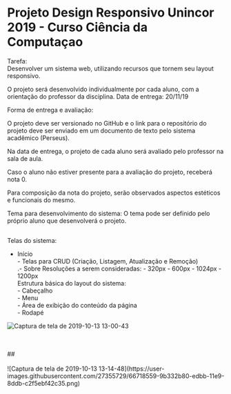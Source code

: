 # Projeto Design  Responsivo Unincor 2019 - Curso Ciência da Computaçao 
Tarefa:<br>
</i>Desenvolver um sistema web, utilizando recursos que tornem seu layout responsivo.</i><br>
  
 O projeto será desenvolvido individualmente por cada aluno, com a orientação do professor da disciplina. Data de entrega: 20/11/19 <br>
 
 Forma de entrega e avaliação: <br>
 
 O projeto deve ser versionado no GitHub e o link para o repositório do projeto deve ser enviado em um documento de texto pelo sistema acadêmico (Perseus).<br>
 
Na data de entrega, o projeto de cada aluno será avaliado pelo professor na sala de aula. <br>

Caso o aluno não estiver presente para a avaliação do projeto, receberá nota 0.<br>

Para composição da nota do projeto, serão observados aspectos estéticos e funcionais do mesmo.<br>

Tema para desenvolvimento do sistema: O tema pode ser definido pelo próprio aluno que desenvolverá o projeto.<br>
##
Telas do sistema:<br> 

- Início <br>- Telas para CRUD (Criação, Listagem, Atualização e Remoção) <br>.- Sobre Resoluções a serem consideradas: - 320px - 600px - 1024px - 1200px <br>Estrutura básica do layout do sistema: <br>- Cabeçalho <br>- Menu <br>- Área de exibição do conteúdo da página <br>- Rodapé

![Captura de tela de 2019-10-13 13-00-43](https://user-images.githubusercontent.com/27355729/66718524-48f20a80-edbb-11e9-8f35-44b2222bc0a6.png)

<br>
<br>
##
<br>
<br>
![Captura de tela de 2019-10-13 13-14-48](https://user-images.githubusercontent.com/27355729/66718559-9b332b80-edbb-11e9-8ddb-c2f5ebf42c35.png)


